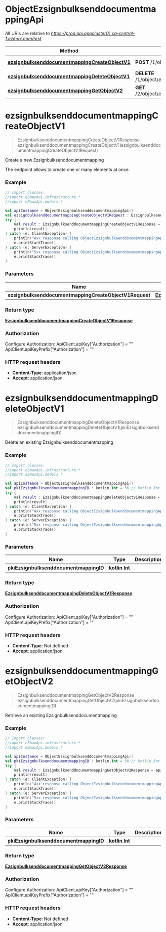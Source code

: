 # ObjectEzsignbulksenddocumentmappingApi

All URIs are relative to *https://prod.api.appcluster01.ca-central-1.ezmax.com/rest*

| Method | HTTP request | Description |
| ------------- | ------------- | ------------- |
| [**ezsignbulksenddocumentmappingCreateObjectV1**](ObjectEzsignbulksenddocumentmappingApi.md#ezsignbulksenddocumentmappingCreateObjectV1) | **POST** /1/object/ezsignbulksenddocumentmapping | Create a new Ezsignbulksenddocumentmapping |
| [**ezsignbulksenddocumentmappingDeleteObjectV1**](ObjectEzsignbulksenddocumentmappingApi.md#ezsignbulksenddocumentmappingDeleteObjectV1) | **DELETE** /1/object/ezsignbulksenddocumentmapping/{pkiEzsignbulksenddocumentmappingID} | Delete an existing Ezsignbulksenddocumentmapping |
| [**ezsignbulksenddocumentmappingGetObjectV2**](ObjectEzsignbulksenddocumentmappingApi.md#ezsignbulksenddocumentmappingGetObjectV2) | **GET** /2/object/ezsignbulksenddocumentmapping/{pkiEzsignbulksenddocumentmappingID} | Retrieve an existing Ezsignbulksenddocumentmapping |


<a id="ezsignbulksenddocumentmappingCreateObjectV1"></a>
# **ezsignbulksenddocumentmappingCreateObjectV1**
> EzsignbulksenddocumentmappingCreateObjectV1Response ezsignbulksenddocumentmappingCreateObjectV1(ezsignbulksenddocumentmappingCreateObjectV1Request)

Create a new Ezsignbulksenddocumentmapping

The endpoint allows to create one or many elements at once.

### Example
```kotlin
// Import classes:
//import eZmaxApi.infrastructure.*
//import eZmaxApi.models.*

val apiInstance = ObjectEzsignbulksenddocumentmappingApi()
val ezsignbulksenddocumentmappingCreateObjectV1Request : EzsignbulksenddocumentmappingCreateObjectV1Request =  // EzsignbulksenddocumentmappingCreateObjectV1Request | 
try {
    val result : EzsignbulksenddocumentmappingCreateObjectV1Response = apiInstance.ezsignbulksenddocumentmappingCreateObjectV1(ezsignbulksenddocumentmappingCreateObjectV1Request)
    println(result)
} catch (e: ClientException) {
    println("4xx response calling ObjectEzsignbulksenddocumentmappingApi#ezsignbulksenddocumentmappingCreateObjectV1")
    e.printStackTrace()
} catch (e: ServerException) {
    println("5xx response calling ObjectEzsignbulksenddocumentmappingApi#ezsignbulksenddocumentmappingCreateObjectV1")
    e.printStackTrace()
}
```

### Parameters
| Name | Type | Description  | Notes |
| ------------- | ------------- | ------------- | ------------- |
| **ezsignbulksenddocumentmappingCreateObjectV1Request** | [**EzsignbulksenddocumentmappingCreateObjectV1Request**](EzsignbulksenddocumentmappingCreateObjectV1Request.md)|  | |

### Return type

[**EzsignbulksenddocumentmappingCreateObjectV1Response**](EzsignbulksenddocumentmappingCreateObjectV1Response.md)

### Authorization


Configure Authorization:
    ApiClient.apiKey["Authorization"] = ""
    ApiClient.apiKeyPrefix["Authorization"] = ""

### HTTP request headers

 - **Content-Type**: application/json
 - **Accept**: application/json

<a id="ezsignbulksenddocumentmappingDeleteObjectV1"></a>
# **ezsignbulksenddocumentmappingDeleteObjectV1**
> EzsignbulksenddocumentmappingDeleteObjectV1Response ezsignbulksenddocumentmappingDeleteObjectV1(pkiEzsignbulksenddocumentmappingID)

Delete an existing Ezsignbulksenddocumentmapping



### Example
```kotlin
// Import classes:
//import eZmaxApi.infrastructure.*
//import eZmaxApi.models.*

val apiInstance = ObjectEzsignbulksenddocumentmappingApi()
val pkiEzsignbulksenddocumentmappingID : kotlin.Int = 56 // kotlin.Int | 
try {
    val result : EzsignbulksenddocumentmappingDeleteObjectV1Response = apiInstance.ezsignbulksenddocumentmappingDeleteObjectV1(pkiEzsignbulksenddocumentmappingID)
    println(result)
} catch (e: ClientException) {
    println("4xx response calling ObjectEzsignbulksenddocumentmappingApi#ezsignbulksenddocumentmappingDeleteObjectV1")
    e.printStackTrace()
} catch (e: ServerException) {
    println("5xx response calling ObjectEzsignbulksenddocumentmappingApi#ezsignbulksenddocumentmappingDeleteObjectV1")
    e.printStackTrace()
}
```

### Parameters
| Name | Type | Description  | Notes |
| ------------- | ------------- | ------------- | ------------- |
| **pkiEzsignbulksenddocumentmappingID** | **kotlin.Int**|  | |

### Return type

[**EzsignbulksenddocumentmappingDeleteObjectV1Response**](EzsignbulksenddocumentmappingDeleteObjectV1Response.md)

### Authorization


Configure Authorization:
    ApiClient.apiKey["Authorization"] = ""
    ApiClient.apiKeyPrefix["Authorization"] = ""

### HTTP request headers

 - **Content-Type**: Not defined
 - **Accept**: application/json

<a id="ezsignbulksenddocumentmappingGetObjectV2"></a>
# **ezsignbulksenddocumentmappingGetObjectV2**
> EzsignbulksenddocumentmappingGetObjectV2Response ezsignbulksenddocumentmappingGetObjectV2(pkiEzsignbulksenddocumentmappingID)

Retrieve an existing Ezsignbulksenddocumentmapping



### Example
```kotlin
// Import classes:
//import eZmaxApi.infrastructure.*
//import eZmaxApi.models.*

val apiInstance = ObjectEzsignbulksenddocumentmappingApi()
val pkiEzsignbulksenddocumentmappingID : kotlin.Int = 56 // kotlin.Int | 
try {
    val result : EzsignbulksenddocumentmappingGetObjectV2Response = apiInstance.ezsignbulksenddocumentmappingGetObjectV2(pkiEzsignbulksenddocumentmappingID)
    println(result)
} catch (e: ClientException) {
    println("4xx response calling ObjectEzsignbulksenddocumentmappingApi#ezsignbulksenddocumentmappingGetObjectV2")
    e.printStackTrace()
} catch (e: ServerException) {
    println("5xx response calling ObjectEzsignbulksenddocumentmappingApi#ezsignbulksenddocumentmappingGetObjectV2")
    e.printStackTrace()
}
```

### Parameters
| Name | Type | Description  | Notes |
| ------------- | ------------- | ------------- | ------------- |
| **pkiEzsignbulksenddocumentmappingID** | **kotlin.Int**|  | |

### Return type

[**EzsignbulksenddocumentmappingGetObjectV2Response**](EzsignbulksenddocumentmappingGetObjectV2Response.md)

### Authorization


Configure Authorization:
    ApiClient.apiKey["Authorization"] = ""
    ApiClient.apiKeyPrefix["Authorization"] = ""

### HTTP request headers

 - **Content-Type**: Not defined
 - **Accept**: application/json

